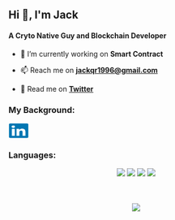 <h2 align="left">Hi 👋, I'm Jack</h2>
<h4 align="left">A Cryto Native Guy and Blockchain Developer </h4>

- 🚀 I’m currently working on **Smart Contract**

- 📫 Reach me on **jackqr1996@gmail.com**

- 👀 Read me on <a href="https://twitter.com/jackquanrong" target="blank">**Twitter**</a>

<h3 align="left">My Background:</h3>
<p align="left">
<a href="https://www.linkedin.com/in/jack-jun-19373a199/" target="blank"><img align="center" src="https://raw.githubusercontent.com/devicons/devicon/master/icons/linkedin/linkedin-original.svg" alt="simonbusch89" height="30" width="40" /></a>
</p>

   

<h3 align="left">Languages:</h3>
<div align="center">
   <img src="https://img.shields.io/badge/Solidity-9E9E9E?style=for-the-badge&logo=solidity&logoColor=black">
   <img src="https://img.shields.io/badge/JavaScript-F7DF1E?style=for-the-badge&logo=javascript&logoColor=black">
   <img src="https://img.shields.io/badge/Go-blue?style=for-the-badge&logo=Go&logoColor=black">
   <img src="https://img.shields.io/badge/Rust-339933?style=for-the-badge&logo=Rust&logoColor=black">
<div/>
   
<br/>
<br/>

<p>
    <img align="center" src="https://github-readme-stats.vercel.app/api/top-langs/?layout=compact&username=0xJackJun&title_color=ffffff&text_color=c9cacc&icon_color=2bbc8a&bg_color=1d1f21" height="180px"/>
 </p>
 
 
